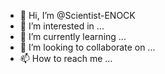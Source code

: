 - 👋 Hi, I’m @Scientist-ENOCK
- 👀 I’m interested in ...
- 🌱 I’m currently learning ...
- 💞️ I’m looking to collaborate on ...
- 📫 How to reach me ...

<!---
Scientist-ENOCK/Scientist-ENOCK is a ✨ special ✨ repository because its `README.md` (this file) appears on your GitHub profile.
You can click the Preview link to take a look at your changes.
--->
